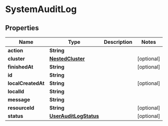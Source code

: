 

# SystemAuditLog


## Properties

Name | Type | Description | Notes
------------ | ------------- | ------------- | -------------
**action** | **String** |  | 
**cluster** | [**NestedCluster**](NestedCluster.md) |  |  [optional]
**finishedAt** | **String** |  |  [optional]
**id** | **String** |  | 
**localCreatedAt** | **String** |  |  [optional]
**localId** | **String** |  | 
**message** | **String** |  | 
**resourceId** | **String** |  |  [optional]
**status** | [**UserAuditLogStatus**](UserAuditLogStatus.md) |  |  [optional]




